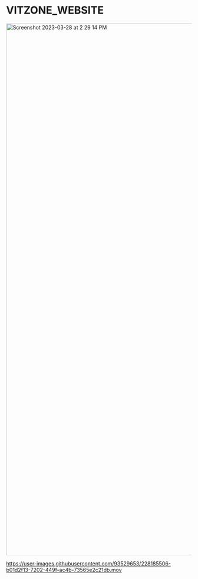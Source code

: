 # VITZONE_WEBSITE

<img width="1440" alt="Screenshot 2023-03-28 at 2 29 14 PM" src="https://user-images.githubusercontent.com/93529653/228185459-95f77a84-1eab-4e50-97f4-5ec18d6cf952.png">



https://user-images.githubusercontent.com/93529653/228185506-b01d2f13-7202-449f-ac4b-73565e2c21db.mov

